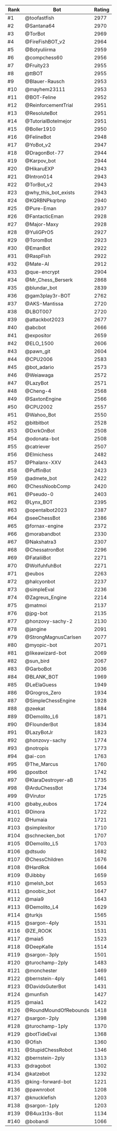 Rank|Bot|Rating
---|---|---
#1|@toofastfish|2977
#2|@Santana64|2970
#3|@TorBot|2969
#4|@FireFishBOT_v2|2964
#5|@Botyuliirma|2959
#6|@compchess60|2956
#7|@Fruity23|2955
#8|@ttBOT|2955
#9|@Blauer-Rausch|2953
#10|@mayhem23111|2953
#11|@BOT-Feline|2952
#12|@ReinforcementTrial|2951
#13|@ResoluteBot|2951
#14|@TutorialBotelmejor|2951
#15|@Boller1910|2950
#16|@FelineBot|2948
#17|@YoBot_v2|2947
#18|@DragonBot-77|2944
#19|@Karpov_bot|2944
#20|@HikaruEXP|2943
#21|@Intron014|2943
#22|@TorBot_v2|2943
#23|@why_this_bot_exists|2943
#24|@KQRBNPkqrbnp|2940
#25|@Pure-Eman|2937
#26|@FantacticEman|2928
#27|@Major-Maxy|2928
#28|@YuliGPrO5|2927
#29|@ToromBot|2923
#30|@EmanBot|2922
#31|@RaspFish|2922
#32|@Mate-AI|2912
#33|@que-encrypt|2904
#34|@Mr_Chess_Berserk|2868
#35|@blundar_bot|2839
#36|@gam3play3r-BOT|2762
#37|@AKS-Mantissa|2720
#38|@LBOT007|2720
#39|@attackbot2023|2677
#40|@abcbot|2666
#41|@expositor|2659
#42|@ELO_1500|2606
#43|@pawn_git|2604
#44|@CPU2006|2583
#45|@bot_adario|2573
#46|@Weiawaga|2572
#47|@LazyBot|2571
#48|@Cheng-4|2568
#49|@SaxtonEngine|2566
#50|@CPU2002|2557
#51|@Wahoo_Bot|2550
#52|@bitbitbot|2528
#53|@DxrkOnBot|2508
#54|@odonata-bot|2508
#55|@catriever|2507
#56|@Elmichess|2482
#57|@Phalanx-XXV|2443
#58|@PuffinBot|2423
#59|@admete_bot|2422
#60|@ChessNoobComp|2420
#61|@Pseudo-0|2403
#62|@Lynx_BOT|2395
#63|@opentalbot2023|2387
#64|@seeChessBot|2386
#65|@fornax-engine|2372
#66|@morabandbot|2330
#67|@Nakshatra3|2307
#68|@ChessatronBot|2296
#69|@FataliiBot|2271
#70|@WolfuhfuhBot|2271
#71|@eubos|2263
#72|@halcyonbot|2237
#73|@simpleEval|2236
#74|@Zagreus_Engine|2214
#75|@matmoi|2137
#76|@jpg-bot|2135
#77|@honzovy-sachy-2|2130
#78|@jangine|2091
#79|@StrongMagnusCarlsen|2077
#80|@myopic-bot|2071
#81|@likeawizard-bot|2069
#82|@sun_bird|2067
#83|@GarboBot|2036
#84|@BLANK_BOT|1969
#85|@LeElaGuess|1949
#86|@Grogros_Zero|1934
#87|@SimpleChessEngine|1928
#88|@zeekat|1884
#89|@Demolito_L6|1871
#90|@FlounderBot|1834
#91|@LazyBotJr|1823
#92|@honzovy-sachy|1774
#93|@notropis|1773
#94|@ai-con|1763
#95|@The_Marcus|1760
#96|@postbot|1742
#97|@KlaraDestroyer-aB|1735
#98|@ArduChessBot|1734
#99|@Virutor|1725
#100|@baby_eubos|1724
#101|@Dinora|1722
#102|@Humaia|1721
#103|@simplexitor|1710
#104|@schnecken_bot|1707
#105|@Demolito_L5|1703
#106|@dtsudo|1682
#107|@ChessChildren|1676
#108|@HardRok|1664
#109|@Jibbby|1659
#110|@melsh_bot|1653
#111|@noobic_bot|1647
#112|@maia9|1643
#113|@Demolito_L4|1629
#114|@turkjs|1565
#115|@sargon-4ply|1531
#116|@ZE_ROOK|1531
#117|@maia5|1523
#118|@DeepKalle|1514
#119|@sargon-3ply|1501
#120|@turochamp-2ply|1483
#121|@monchester|1469
#122|@bernstein-4ply|1461
#123|@DavidsGuterBot|1431
#124|@munfish|1427
#125|@maia1|1422
#126|@RoundMoundOfRebounds|1418
#127|@sargon-2ply|1398
#128|@turochamp-1ply|1370
#129|@botTideEval|1368
#130|@Ofish|1360
#131|@StupidChessRobot|1346
#132|@bernstein-2ply|1313
#133|@dragobot|1302
#134|@katzebot|1232
#135|@king-forward-bot|1221
#136|@pawnrobot|1208
#137|@knucklefish|1203
#138|@sargon-1ply|1203
#139|@B4ux1t3s-Bot|1134
#140|@bobandi|1066
